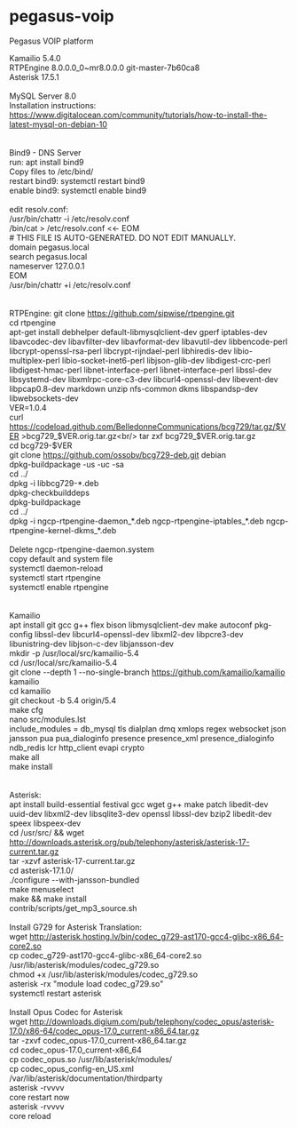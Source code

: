 # pegasus-voip
Pegasus VOIP platform

Kamailio 5.4.0<br/>
RTPEngine 8.0.0.0_0~mr8.0.0.0 git-master-7b60ca8<br/>
Asterisk 17.5.1<br/>
<br/>
MySQL Server 8.0<br/>
Installation instructions: https://www.digitalocean.com/community/tutorials/how-to-install-the-latest-mysql-on-debian-10<br/>
<br/>
<br/>
Bind9 - DNS Server<br/>
run: apt install bind9<br/>
Copy files to /etc/bind/<br/>
restart bind9: systemctl restart bind9<br/>
enable bind9: systemctl enable bind9<br/>
<br/>
edit resolv.conf:<br/>
/usr/bin/chattr -i /etc/resolv.conf<br/>
/bin/cat > /etc/resolv.conf <<- EOM<br/>
&#35; THIS FILE IS AUTO-GENERATED. DO NOT EDIT MANUALLY.<br/>
domain pegasus.local<br/>
search pegasus.local<br/>
nameserver 127.0.0.1<br/>
EOM<br/>
/usr/bin/chattr +i /etc/resolv.conf<br/>
<br/>
<br/>
RTPEngine:
git clone https://github.com/sipwise/rtpengine.git<br/>
cd rtpengine<br/>
apt-get install debhelper default-libmysqlclient-dev gperf iptables-dev libavcodec-dev libavfilter-dev libavformat-dev libavutil-dev libbencode-perl libcrypt-openssl-rsa-perl libcrypt-rijndael-perl libhiredis-dev libio-multiplex-perl libio-socket-inet6-perl libjson-glib-dev libdigest-crc-perl libdigest-hmac-perl libnet-interface-perl libnet-interface-perl libssl-dev libsystemd-dev libxmlrpc-core-c3-dev libcurl4-openssl-dev libevent-dev libpcap0.8-dev markdown unzip nfs-common dkms libspandsp-dev libwebsockets-dev<br/>
VER=1.0.4<br/>
curl https://codeload.github.com/BelledonneCommunications/bcg729/tar.gz/$VER >bcg729_$VER.orig.tar.gz<br/>
tar zxf bcg729_$VER.orig.tar.gz<br/>
cd bcg729-$VER<br/>
git clone https://github.com/ossobv/bcg729-deb.git debian<br/>
dpkg-buildpackage -us -uc -sa<br/>
cd ../<br/>
dpkg -i libbcg729-\*.deb<br/>
dpkg-checkbuilddeps<br/>
dpkg-buildpackage<br/>
cd ../<br/>
dpkg -i ngcp-rtpengine-daemon_\*.deb ngcp-rtpengine-iptables_\*.deb ngcp-rtpengine-kernel-dkms_\*.deb<br/>
<br/>
Delete ngcp-rtpengine-daemon.system<br/>
copy default and system file<br/>
systemctl daemon-reload<br/>
systemctl start rtpengine<br/>
systemctl enable rtpengine<br/>
<br/>
<br/>
Kamailio<br/>
apt install git gcc g++ flex bison libmysqlclient-dev make autoconf pkg-config libssl-dev libcurl4-openssl-dev libxml2-dev libpcre3-dev libunistring-dev libjson-c-dev libjansson-dev<br/>
mkdir -p /usr/local/src/kamailio-5.4<br/>
cd /usr/local/src/kamailio-5.4<br/>
git clone --depth 1 --no-single-branch https://github.com/kamailio/kamailio kamailio<br/>
cd kamailio<br/>
git checkout -b 5.4 origin/5.4<br/>
make cfg<br/>
nano src/modules.lst<br/>
include_modules = db_mysql tls dialplan dmq xmlops regex websocket json jansson pua pua_dialoginfo presence presence_xml presence_dialoginfo ndb_redis lcr http_client evapi crypto<br/>
make all<br/>
make install<br/>
<br/>
<br/>
Asterisk:<br/>
apt install build-essential festival gcc wget g++ make patch libedit-dev uuid-dev  libxml2-dev libsqlite3-dev openssl libssl-dev bzip2 libedit-dev speex libspeex-dev<br/>
cd /usr/src/ && wget http://downloads.asterisk.org/pub/telephony/asterisk/asterisk-17-current.tar.gz<br/>
tar -xzvf asterisk-17-current.tar.gz<br/>
cd asterisk-17.1.0/<br/>
./configure  --with-jansson-bundled<br/>
make menuselect<br/>
make && make install<br/>
contrib/scripts/get_mp3_source.sh<br/>
<br/>
Install G729 for Asterisk Translation:<br/>
wget http://asterisk.hosting.lv/bin/codec_g729-ast170-gcc4-glibc-x86_64-core2.so<br/>
cp codec_g729-ast170-gcc4-glibc-x86_64-core2.so /usr/lib/asterisk/modules/codec_g729.so<br/>
chmod  +x /usr/lib/asterisk/modules/codec_g729.so<br/>
asterisk -rx "module load codec_g729.so"<br/>
systemctl restart asterisk<br/>
<br/>
Install Opus Codec for Asterisk<br/>
wget http://downloads.digium.com/pub/telephony/codec_opus/asterisk-17.0/x86-64/codec_opus-17.0_current-x86_64.tar.gz<br/>
tar -zxvf codec_opus-17.0_current-x86_64.tar.gz<br/>
cd codec_opus-17.0_current-x86_64<br/>
cp codec_opus.so /usr/lib/asterisk/modules/<br/>
cp codec_opus_config-en_US.xml /var/lib/asterisk/documentation/thirdparty<br/>
asterisk -rvvvv<br/>
core restart now<br/>
asterisk -rvvvv<br/>
core reload<br/>
